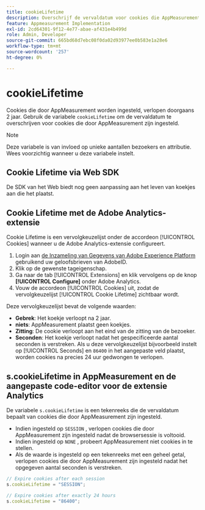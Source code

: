```yaml
---
title: cookieLifetime
description: Overschrijf de vervaldatum voor cookies die AppMeasurement maakt.
feature: Appmeasurement Implementation
exl-id: 2cd64301-9f12-4e77-abae-af431e4b499d
role: Admin, Developer
source-git-commit: 665bd68d7ebc08f0da02d93977ee0b583e1a28e6
workflow-type: tm+mt
source-wordcount: '257'
ht-degree: 0%

---
```


# cookieLifetime

Cookies die door AppMeasurement worden ingesteld, verlopen doorgaans 2 jaar. Gebruik de variabele `cookieLifetime` om de vervaldatum te overschrijven voor cookies die door AppMeasurement zijn ingesteld.

>[!NOTE]
>
>Deze variabele is van invloed op unieke aantallen bezoekers en attributie. Wees voorzichtig wanneer u deze variabele instelt.

## Cookie Lifetime via Web SDK

De SDK van het Web biedt nog geen aanpassing aan het leven van koekjes aan die het plaatst.

## Cookie Lifetime met de Adobe Analytics-extensie

Cookie Lifetime is een vervolgkeuzelijst onder de accordeon [!UICONTROL Cookies] wanneer u de Adobe Analytics-extensie configureert.

1. Login aan [ de Inzameling van Gegevens van Adobe Experience Platform ](https://experience.adobe.com/data-collection) gebruikend uw geloofsbrieven van AdobeID.
1. Klik op de gewenste tageigenschap.
1. Ga naar de tab [!UICONTROL Extensions] en klik vervolgens op de knop **[!UICONTROL Configure]** onder Adobe Analytics.
1. Vouw de accordeon [!UICONTROL Cookies] uit, zodat de vervolgkeuzelijst [!UICONTROL Cookie Lifetime] zichtbaar wordt.

Deze vervolgkeuzelijst bevat de volgende waarden:

* **Gebrek**: Het koekje verloopt na 2 jaar.
* **niets**: AppMeasurement plaatst geen koekjes.
* **Zitting**: De cookie verloopt aan het eind van de zitting van de bezoeker.
* **Seconden**: Het koekje verloopt nadat het gespecificeerde aantal seconden is verstreken. Als u deze vervolgkeuzelijst bijvoorbeeld instelt op [!UICONTROL Seconds] en `86400` in het aangepaste veld plaatst, worden cookies na precies 24 uur gedwongen te verlopen.

## s.cookieLifetime in AppMeasurement en de aangepaste code-editor voor de extensie Analytics

De variabele `s.cookieLifetime` is een tekenreeks die de vervaldatum bepaalt van cookies die door AppMeasurement zijn ingesteld.

* Indien ingesteld op `SESSION` , verlopen cookies die door AppMeasurement zijn ingesteld nadat de browsersessie is voltooid.
* Indien ingesteld op `NONE` , probeert AppMeasurement niet cookies in te stellen.
* Als de waarde is ingesteld op een tekenreeks met een geheel getal, verlopen cookies die door AppMeasurement zijn ingesteld nadat het opgegeven aantal seconden is verstreken.

```js
// Expire cookies after each session
s.cookieLifetime = "SESSION";

// Expire cookies after exactly 24 hours
s.cookieLifetime = "86400";
```
